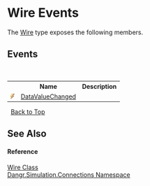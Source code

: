 # Wire Events
 

The <a href="T_Dangr_Simulation_Connections_Wire">Wire</a> type exposes the following members.


## Events
&nbsp;<table><tr><th></th><th>Name</th><th>Description</th></tr><tr><td>![Public event](media/pubevent.gif "Public event")</td><td><a href="E_Dangr_Simulation_Connections_Wire_DataValueChanged">DataValueChanged</a></td><td /></tr></table>&nbsp;
<a href="#wire-events">Back to Top</a>

## See Also


#### Reference
<a href="T_Dangr_Simulation_Connections_Wire">Wire Class</a><br /><a href="N_Dangr_Simulation_Connections">Dangr.Simulation.Connections Namespace</a><br />